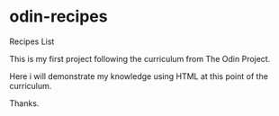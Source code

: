 # odin-recipes
Recipes List

This is my first project following the curriculum from The Odin Project.

Here i will demonstrate my knowledge using HTML at this point of the curriculum.

Thanks.
